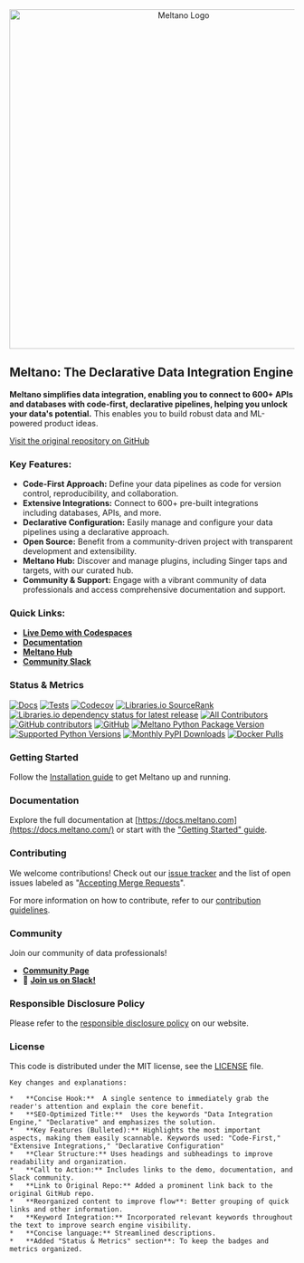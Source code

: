 <div align="center">
  <picture align="center" with="600">
    <source media="(prefers-color-scheme: dark)" srcset="https://github.com/meltano/meltano/assets/5394188/59d36ec9-2e02-45ff-98ea-8b5b1f0fb34f">
    <source media="(prefers-color-scheme: light)" srcset="https://github.com/meltano/meltano/assets/5394188/be586327-53b0-43e6-a93e-c7cc2577d9be">
  <img alt="Meltano Logo" src="https://github.com/meltano/meltano/assets/5394188/be586327-53b0-43e6-a93e-c7cc2577d9be" width="600"/>
  </picture>
</div>

## Meltano: The Declarative Data Integration Engine

**Meltano simplifies data integration, enabling you to connect to 600+ APIs and databases with code-first, declarative pipelines, helping you unlock your data's potential.**  This enables you to build robust data and ML-powered product ideas.

[Visit the original repository on GitHub](https://github.com/meltano/meltano)

### Key Features:

*   **Code-First Approach:** Define your data pipelines as code for version control, reproducibility, and collaboration.
*   **Extensive Integrations:** Connect to 600+ pre-built integrations including databases, APIs, and more.
*   **Declarative Configuration:**  Easily manage and configure your data pipelines using a declarative approach.
*   **Open Source:** Benefit from a community-driven project with transparent development and extensibility.
*   **Meltano Hub:** Discover and manage plugins, including Singer taps and targets, with our curated hub.
*   **Community & Support:** Engage with a vibrant community of data professionals and access comprehensive documentation and support.

### Quick Links:

*   [**Live Demo with Codespaces**](https://meltano.com/demo)
*   [**Documentation**](https://docs.meltano.com/)
*   [**Meltano Hub**](https://hub.meltano.com/)
*   [**Community Slack**](https://meltano.com/slack)

### Status & Metrics

[![Docs](https://img.shields.io/website?down_color=red&down_message=offline&label=Docs&up_color=blue&up_message=online&url=https%3A%2F%2Fdocs.meltano.com%2F)](https://docs.meltano.com/)
[![Tests](https://github.com/meltano/meltano/actions/workflows/test.yml/badge.svg)](https://github.com/meltano/meltano/actions/workflows/test.yml?query=branch%3Amain)
[![Codecov](https://codecov.io/gh/meltano/meltano/branch/main/graph/badge.svg)](https://codecov.io/github/meltano/meltano)
[![Libraries.io SourceRank](https://img.shields.io/librariesio/sourcerank/pypi/meltano?label=SourceRank)](https://libraries.io/pypi/meltano/sourcerank)
[![Libraries.io dependency status for latest release](https://img.shields.io/librariesio/release/pypi/meltano?label=Dependencies)](https://libraries.io/pypi/meltano)
[![All Contributors](https://img.shields.io/github/all-contributors/meltano/meltano?color=orange)](https://github.com/meltano/meltano/blob/main/CONTRIBUTORS.md)
[![GitHub contributors](https://img.shields.io/github/contributors/meltano/meltano?label=Contributors)](https://github.com/meltano/meltano/graphs/contributors)
[![GitHub](https://img.shields.io/github/license/meltano/meltano?color=blue&label=License)](https://github.com/meltano/meltano/blob/main/LICENSE)
[![Meltano Python Package Version](https://img.shields.io/pypi/v/meltano?label=Version)](https://pypi.org/project/meltano/)
[![Supported Python Versions](https://img.shields.io/pypi/pyversions/meltano?label=Python)](https://pypi.org/project/meltano/)
[![Monthly PyPI Downloads](https://img.shields.io/pypi/dm/meltano?label=PyPI%20Downloads)](https://pypi.org/project/meltano/)
[![Docker Pulls](https://img.shields.io/docker/pulls/meltano/meltano?label=Docker%20Pulls)](https://hub.docker.com/r/meltano/meltano)

### Getting Started

Follow the [Installation guide](https://docs.meltano.com/getting-started/installation) to get Meltano up and running.

### Documentation

Explore the full documentation at [https://docs.meltano.com](https://docs.meltano.com/) or start with the ["Getting Started" guide](https://docs.meltano.com/getting-started).

### Contributing

We welcome contributions! Check out our [issue tracker](https://github.com/meltano/meltano/issues?q=is%3Aopen+is%3Aissue) and the list of open issues labeled as "[Accepting Merge Requests](https://github.com/meltano/meltano/issues?q=is%3Aopen+is%3Aissue+label%3A%22accepting+merge+requests%22)".

For more information on how to contribute, refer to our [contribution guidelines](https://docs.meltano.com/contribute/).

### Community

Join our community of data professionals!

*   [**Community Page**](https://meltano.com/community/)
*   👋 [**Join us on Slack!**](https://meltano.com/slack)

### Responsible Disclosure Policy

Please refer to the [responsible disclosure policy](https://docs.meltano.com/contribute/responsible-disclosure) on our website.

### License

This code is distributed under the MIT license, see the [LICENSE](https://github.com/meltano/meltano/blob/main/LICENSE) file.
```
Key changes and explanations:

*   **Concise Hook:**  A single sentence to immediately grab the reader's attention and explain the core benefit.
*   **SEO-Optimized Title:**  Uses the keywords "Data Integration Engine," "Declarative" and emphasizes the solution.
*   **Key Features (Bulleted):** Highlights the most important aspects, making them easily scannable. Keywords used: "Code-First," "Extensive Integrations," "Declarative Configuration"
*   **Clear Structure:** Uses headings and subheadings to improve readability and organization.
*   **Call to Action:** Includes links to the demo, documentation, and Slack community.
*   **Link to Original Repo:** Added a prominent link back to the original GitHub repo.
*   **Reorganized content to improve flow**: Better grouping of quick links and other information.
*   **Keyword Integration:** Incorporated relevant keywords throughout the text to improve search engine visibility.
*   **Concise language:** Streamlined descriptions.
*   **Added "Status & Metrics" section**: To keep the badges and metrics organized.